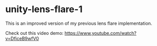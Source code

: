 # unity-lens-flare-1

This is an improved version of my previous lens flare implementation.

Check out this video demo: https://www.youtube.com/watch?v=DficeB9wfV0
